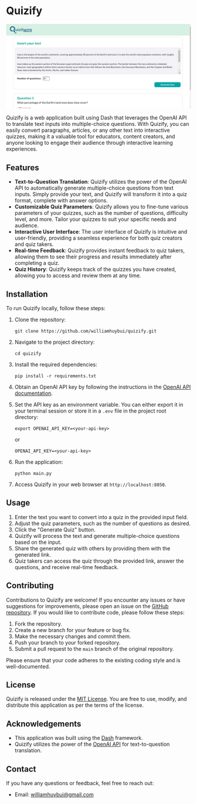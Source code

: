 # Quizify
![Example Image](cover.PNG)

Quizify is a web application built using Dash that leverages the OpenAI API to translate text inputs into multiple-choice questions. With Quizify, you can easily convert paragraphs, articles, or any other text into interactive quizzes, making it a valuable tool for educators, content creators, and anyone looking to engage their audience through interactive learning experiences.

## Features

- **Text-to-Question Translation**: Quizify utilizes the power of the OpenAI API to automatically generate multiple-choice questions from text inputs. Simply provide your text, and Quizify will transform it into a quiz format, complete with answer options.
- **Customizable Quiz Parameters**: Quizify allows you to fine-tune various parameters of your quizzes, such as the number of questions, difficulty level, and more. Tailor your quizzes to suit your specific needs and audience.
- **Interactive User Interface**: The user interface of Quizify is intuitive and user-friendly, providing a seamless experience for both quiz creators and quiz takers.
- **Real-time Feedback**: Quizify provides instant feedback to quiz takers, allowing them to see their progress and results immediately after completing a quiz.
- **Quiz History**: Quizify keeps track of the quizzes you have created, allowing you to access and review them at any time.

## Installation

To run Quizify locally, follow these steps:

1. Clone the repository:

   ```
   git clone https://github.com/williamhuybui/quizify.git
   ```

2. Navigate to the project directory:

   ```
   cd quizify
   ```

3. Install the required dependencies:

   ```
   pip install -r requirements.txt
   ```

4. Obtain an OpenAI API key by following the instructions in the [OpenAI API documentation](https://platform.openai.com/docs/authentication).

5. Set the API key as an environment variable. You can either export it in your terminal session or store it in a `.env` file in the project root directory:

   ```
   export OPENAI_API_KEY=<your-api-key>
   ```

   or

   ```
   OPENAI_API_KEY=<your-api-key>
   ```

6. Run the application:

   ```
   python main.py
   ```

7. Access Quizify in your web browser at `http://localhost:8050`.

## Usage

1. Enter the text you want to convert into a quiz in the provided input field.
2. Adjust the quiz parameters, such as the number of questions  as desired.
3. Click the "Generate Quiz" button.
4. Quizify will process the text and generate multiple-choice questions based on the input.
5. Share the generated quiz with others by providing them with the generated link.
6. Quiz takers can access the quiz through the provided link, answer the questions, and receive real-time feedback.

## Contributing

Contributions to Quizify are welcome! If you encounter any issues or have suggestions for improvements, please open an issue on the [GitHub repository](https://github.com/williamhuybui/quizify.git). If you would like to contribute code, please follow these steps:

1. Fork the repository.
2. Create a new branch for your feature or bug fix.
3. Make the necessary changes and commit them.
4. Push your branch to your forked repository.
5. Submit a pull request to the `main` branch of the original repository.

Please ensure that your code adheres to the existing coding style and is well-documented.

## License

Quizify is released under the [MIT License](https://opensource.org/licenses/MIT). You are free to use, modify, and distribute this application as per the terms of the license.

## Acknowledgements

- This application was built using the [Dash](https://dash.plotly.com/) framework.
- Quizify utilizes the power of the [OpenAI API](https://platform.openai.com/) for text-to-question translation.

## Contact

If you have any questions or feedback, feel free to reach out:

- Email: [williamhuybui@gmail.com](mailto:williamhuybui@gmail.com)
